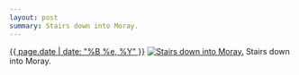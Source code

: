 ```yaml
---
layout: post
summary: Stairs down into Moray.
---
```


<p>
  <time><a href="/190">{{ page.date | date: "%B %e, %Y" }}</a></time>
  <a href="/190"><img src="{{ site.assets_url }}/190-640.jpg" srcset="{{ site.assets_url }}/190-1280.jpg 1280w, {{ site.assets_url }}/190-960.jpg 960w, {{ site.assets_url }}/190-640.jpg 640w, {{ site.assets_url }}/190-320.jpg 320w" sizes="(min-width: 700px) 50vw, calc(100vw - 2rem)" alt="Stairs down into Moray." /></a>
  <span>Stairs down into Moray.</span>
</p>
